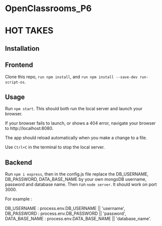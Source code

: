 # OpenClassrooms_P6

# HOT TAKES #

## Installation ##

## Frontend ##

Clone this repo, `run npm install`, and `run npm install --save-dev run-script-os`.


## Usage ##

Run `npm start`. This should both run the local server and launch your browser.

If your browser fails to launch, or shows a 404 error, navigate your browser to http://localhost:8080.

The app should reload automatically when you make a change to a file.

Use `Ctrl+C` in the terminal to stop the local server.


## Backend ##

Run `npm i express`, then in the config.js file replace the DB_USERNAME, DB_PASSWORD, DATA_BASE_NAME by your own mongoDB username, password and database name.
Then run `node server`. It should work on port 3000.

For example :

DB_USERNAME : process.env.DB_USERNAME || 'username',
DB_PASSWORD : process.env.DB_PASSWORD || 'password',
DATA_BASE_NAME : process.env.DATA_BASE_NAME || 'database_name'.
